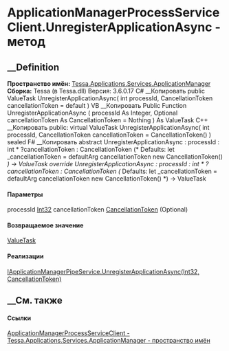 # ApplicationManagerProcessServiceClient.UnregisterApplicationAsync - метод
##  __Definition
 **Пространство имён:**
[Tessa.Applications.Services.ApplicationManager](N_Tessa_Applications_Services_ApplicationManager.htm)  
 **Сборка:** Tessa (в Tessa.dll) Версия: 3.6.0.17
C# __Копировать
     public ValueTask UnregisterApplicationAsync(
    	int processId,
    	CancellationToken cancellationToken = default
    )
VB __Копировать
     Public Function UnregisterApplicationAsync ( 
    	processId As Integer,
    	Optional cancellationToken As CancellationToken = Nothing
    ) As ValueTask
C++ __Копировать
     public:
    virtual ValueTask UnregisterApplicationAsync(
    	int processId, 
    	CancellationToken cancellationToken = CancellationToken()
    ) sealed
F# __Копировать
     abstract UnregisterApplicationAsync : 
            processId : int * 
            ?cancellationToken : CancellationToken 
    (* Defaults:
            let _cancellationToken = defaultArg cancellationToken new CancellationToken()
    *)
    -> ValueTask 
    override UnregisterApplicationAsync : 
            processId : int * 
            ?cancellationToken : CancellationToken 
    (* Defaults:
            let _cancellationToken = defaultArg cancellationToken new CancellationToken()
    *)
    -> ValueTask 
#### Параметры
processId [Int32](https://learn.microsoft.com/dotnet/api/system.int32)
cancellationToken
[CancellationToken](https://learn.microsoft.com/dotnet/api/system.threading.cancellationtoken)
(Optional)
#### Возвращаемое значение
[ValueTask](https://learn.microsoft.com/dotnet/api/system.threading.tasks.valuetask)
#### Реализации
[IApplicationManagerPipeService.UnregisterApplicationAsync(Int32,
CancellationToken)](M_Tessa_Applications_Pipes_IApplicationManagerPipeService_UnregisterApplicationAsync.htm)  
##  __См. также
#### Ссылки
[ApplicationManagerProcessServiceClient -
](T_Tessa_Applications_Services_ApplicationManager_ApplicationManagerProcessServiceClient.htm)
[Tessa.Applications.Services.ApplicationManager - пространство
имён](N_Tessa_Applications_Services_ApplicationManager.htm)
